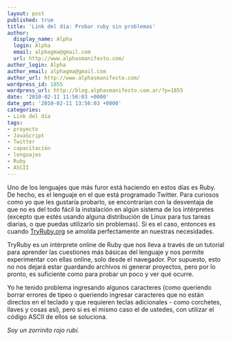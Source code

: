 ```yaml
---
layout: post
published: true
title: 'Link del día: Probar ruby sin problemas'
author:
  display_name: Alpha
  login: Alpha
  email: alphagma@gmail.com
  url: http://www.alphasmanifesto.com/
author_login: Alpha
author_email: alphagma@gmail.com
author_url: http://www.alphasmanifesto.com/
wordpress_id: 1855
wordpress_url: http://blog.alphasmanifesto.com.ar/?p=1855
date: '2010-02-11 11:56:03 +0000'
date_gmt: '2010-02-11 13:56:03 +0000'
categories:
- Link del día
tags:
- proyecto
- JavaScript
- Twitter
- capacitación
- lenguajes
- Ruby
- ASCII
---
```


Uno de los lenguajes que más furor está haciendo en estos días es Ruby. De hecho, es el lenguaje en el que está programado Twitter. Para curiosos como yo que les gustaría probarlo, se encontrarían con la desventaja de que no es del todo fácil la instalación en algún sistema de los intérpretes (excepto que estés usando alguna distribución de Linux para tus tareas diarias, o que puedas utilizarlo sin problemas). Si es el caso, entonces es cuando [TryRuby.org](http://tryruby.org/) se amolda perfectamente an nuestras necesidades.

TryRuby es un intérprete online de Ruby que nos lleva a través de un tutorial para aprender las cuestiones más básicas del lenguaje y nos permite experimentar con ellas online, solo desde el navegador. Por supuesto, esto no nos dejará estar guardando archivos ni generar proyectos, pero por lo pronto, es suficiente como para probar un poco y ver qué ocurre.

Yo he tenido problema ingresando algunos caracteres (como queriendo borrar errores de tipeo o queriendo ingresar caracteres que no están directos en el teclado y que requieren teclas adicionales - como corchetes, llaves y cosas así), pero si es el mismo caso el de ustedes, con utilizar el código ASCII de ellos se soluciona.

_Soy un zorrinito rojo rubí._
